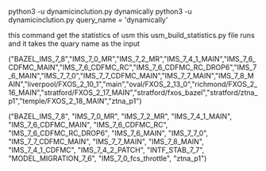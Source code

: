 python3 -u dynamicinclution.py dynamically
python3 -u dynamicinclution.py  query_name = 'dynamically'

this command get the statistics of usm this usm_build_statistics.py file runs and it takes the quary name as the input 

("BAZEL_IMS_7_8","IMS_7_0_MR","IMS_7_2_MR","IMS_7_4_1_MAIN","IMS_7_6_CDFMC_MAIN","IMS_7_6_CDFMC_RC","IMS_7_6_CDFMC_RC_DROP6","IMS_7_6_MAIN","IMS_7_7_0","IMS_7_7_CDFMC_MAIN","IMS_7_7_MAIN","IMS_7_8_MAIN","liverpool/FXOS_2_10_1","main","oval/FXOS_2_13_0","richmond/FXOS_2_16_MAIN","stratford/FXOS_2_17_MAIN","stratford/fxos_bazel","stratford/ztna_p1","temple/FXOS_2_18_MAIN","ztna_p1")





("BAZEL_IMS_7_8", "IMS_7_0_MR", "IMS_7_2_MR", "IMS_7_4_1_MAIN", "IMS_7_6_CDFMC_MAIN", "IMS_7_6_CDFMC_RC", "IMS_7_6_CDFMC_RC_DROP6", "IMS_7_6_MAIN", "IMS_7_7_0", "IMS_7_7_CDFMC_MAIN", "IMS_7_7_MAIN", "IMS_7_8_MAIN", "IMS_7_4_1_CDFMC", "IMS_7_4_2_PATCH", "INTF_STAB_7_7", "MODEL_MIGRATION_7_6", "IMS_7_0_fcs_throttle", "ztna_p1")
